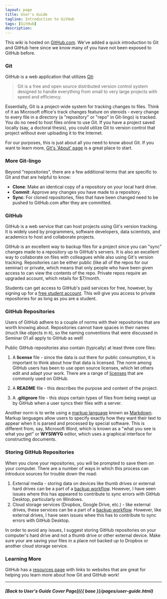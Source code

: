 ```yaml
---
layout: page
title: User's Guide
tagline: Introduction to GitHub
tags: [GitHub]
description:
---
```


This wiki is hosted on [GitHub.com](https://github.com). We've added a quick introduction to Git and GitHub here since we know many of you have not been exposed to GitHub before.

### Git
GitHub is a web application that utilizes [Git](https://git-scm.com):

> Git is a free and open source distributed version control system designed to handle everything from small to very large projects with speed and efficiency.

Essentially, Git is a project-wide system for tracking changes to files. Think of it as Microsoft office's track changes feature on steroids - every change to every file in a directory (a "repository" or "repo" in Git-lingo) is tracked. You do no need to host files online to use Git. If you have a project saved locally (say, a doctoral thesis), you could utilize Git to version control that project without ever uploading it to the Internet.

For our purposes, this is just about all you need to know about Git. If you want to learn more, [Git's 'About' page](https://git-scm.com/about) is a great place to start.

### More Git-lingo
Beyond "repositories", there are a few additional terms that are specific to Git and that are helpful to know:

  * **Clone**: Make an identical copy of a repository on your local hard drive.
  * **Commit**: Approve any changes you have made to a repository.
  * **Sync**: For cloned repositories, files that have been changed need to be pushed to GitHub.com after they are committed.

### GitHub
GitHub is a web service that can host projects using Git's version tracking. It is widely used by programmers, software developers, data scientists, and academics to host and collaborate projects.

GitHub is an excellent way to backup files for a project since you can "sync" changes made to a repository up to GitHub's servers. It is also an excellent way to collaborate on files with colleagues while also using Git's version tracking. Repositories can be either public (like all of the repos for our seminar) or private, which means that only people who have been given access to can view the contents of the repo. Private repos require an upgraded account, which retails for $7/month.

Students can get access to GitHub's paid services for free, however, by signing up for a [free student account](https://education.github.com). This will give you access to private repositories for as long as you are a student.

### GitHub Repositories
Users of GitHub adhere to a couple of norms with their repositories that are worth knowing about. Repositories cannot have spaces in their names (much like objects in `R`), so the naming conventions that were discussed in Seminar 01 all apply to GitHub as well!

Public GitHub repositories also contain (typically) at least three core files:

  1. A **license** file - since the data is out there for public consumption, it is important to think about how that data is licensed. The norm among GitHub users has been to use open source licenses, which let others edit and adapt your work. There are a range of [licenses](http://choosealicense.com) that are commonly used on GitHub.

  2. A **README** file - this describes the purpose and content of the project.

  3. A **.gitignore** file - this stops certain types of files from being swept up by GitHub when a user syncs their files with a server.

Another norm is to write using a [markup language](https://en.wikipedia.org/wiki/Markup_language) known as [Markdown](https://daringfireball.net/projects/markdown/). Markup languages allow users to specify exactly how they want their text to appear when it is parsed and processed by special software. This is different from, say, Microsoft Word, which is known as a "what you see is what you get" or **WYSIWYG** editor, which uses a graphical interface for constructing documents.

### Storing GitHub Repositories
When you clone your repositories, you will be prompted to save them on your computer. There are a number of ways in which this process can introduce sources for trouble down the road:

  1. External media - storing data on devices like thumb drives or external hard drives can be a part of a [backup workflow](protecting-your-work.html). However, I have seen issues where this has appeared to contribute to sync errors with GitHub Desktop, particularly on Windows.
  2. Cloud storage services (Dropbox, Google Drive, etc.)  - like external drives, these services can be a part of a [backup workflow](protecting-your-work.html). However, like external drives, I have seen issues whee this has to contribute to sync errors with GitHub Desktop.

In order to avoid any issues, I suggest storing GitHub repositories on your computer's hard drive and not a thumb drive or other external device. Make sure your are saving your files in a place not backed up to Dropbox or another cloud storage service.

### Learning More
GitHub has a [resources page](https://help.github.com/articles/good-resources-for-learning-git-and-github/) with links to websites that are great for helping you learn more about how Git and GitHub work!

----

##### [Back to User's Guide Cover Page]({{ base }}/pages/user-guide.html)
